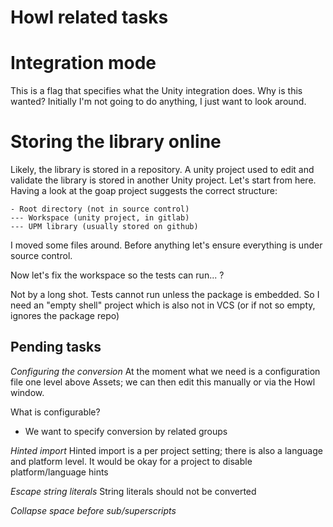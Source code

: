 # Howl related tasks

# Integration mode

This is a flag that specifies what the Unity integration does.
Why is this wanted? Initially I'm not going to do anything, I just want to look around.

# Storing the library online

Likely, the library is stored in a repository. A unity project used to edit and validate the library is stored in another Unity project. Let's start from here.
Having a look at the goap project suggests the correct structure:

```
- Root directory (not in source control)
--- Workspace (unity project, in gitlab)
--- UPM library (usually stored on github)
```

I moved some files around. Before anything let's ensure everything is under source control.

Now let's fix the workspace so the tests can run... ?

Not by a long shot.
Tests cannot run unless the package is embedded. So I need an "empty shell" project which is also not in VCS (or if not so empty, ignores the package repo)

## Pending tasks

*Configuring the conversion*
At the moment what we need is a configuration file one level above Assets; we can then edit this manually or via the Howl window.

What is configurable?
- We want to specify conversion by related groups

*Hinted import*
Hinted import is a per project setting; there is also a language and platform level. It would be okay for a project to disable platform/language hints

*Escape string literals*
String literals should not be converted

*Collapse space before sub/superscripts*
